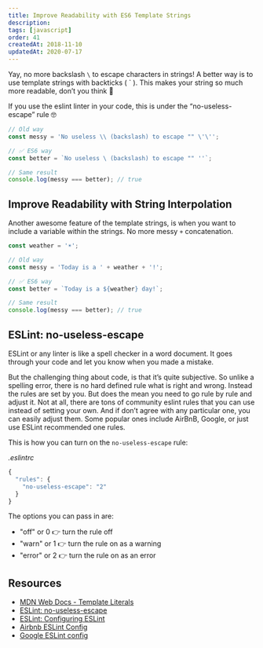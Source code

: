 ```yaml
---
title: Improve Readability with ES6 Template Strings
description:
tags: [javascript]
order: 41
createdAt: 2018-11-10
updatedAt: 2020-07-17
---
```


Yay, no more backslash `\` to escape characters in strings! A better way is to use template strings with backticks ( ` ). This makes your string so much more readable, don’t you think 👏

If you use the eslint linter in your code, this is under the “no-useless-escape” rule 🤓

```javascript
// Old way
const messy = 'No useless \\ (backslash) to escape "" \'\'';

// ✅ ES6 way
const better = `No useless \ (backslash) to escape "" ''`;

// Same result
console.log(messy === better); // true
```

## Improve Readability with String Interpolation

Another awesome feature of the template strings, is when you want to include a variable within the strings. No more messy `+` concatenation.

```javascript
const weather = '☀️';

// Old way
const messy = 'Today is a ' + weather + '!';

// ✅ ES6 way
const better = `Today is a ${weather} day!`;

// Same result
console.log(messy === better); // true
```

## ESLint: no-useless-escape

ESLint or any linter is like a spell checker in a word document. It goes through your code and let you know when you made a mistake.

But the challenging thing about code, is that it’s quite subjective. So unlike a spelling error, there is no hard defined rule what is right and wrong. Instead the rules are set by you. But does the mean you need to go rule by rule and adjust it. Not at all, there are tons of community eslint rules that you can use instead of setting your own. And if don’t agree with any particular one, you can easily adjust them. Some popular ones include AirBnB, Google, or just use ESLint recommended one rules.

This is how you can turn on the `no-useless-escape` rule:

_.eslintrc_

```javascript
{
  "rules": {
    "no-useless-escape": "2"
  }
}
```

The options you can pass in are:

- "off" or 0 👉 turn the rule off
- "warn" or 1 👉 turn the rule on as a warning
- "error" or 2 👉 turn the rule on as an error

## Resources

- [MDN Web Docs - Template Literals](https://developer.mozilla.org/en-US/docs/Web/JavaScript/Reference/Template_literals)
- [ESLint: no-useless-escape](https://eslint.org/docs/2.13.1/rules/no-useless-escape)
- [ESLint: Configuring ESLint](https://eslint.org/docs/user-guide/configuring)
- [Airbnb ESLint Config](https://github.com/airbnb/javascript/tree/master/packages/eslint-config-airbnb)
- [Google ESLint config](https://github.com/google/eslint-config-google)
